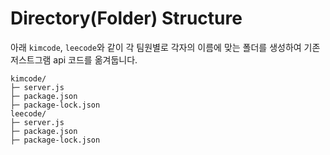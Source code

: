 # Directory(Folder) Structure
아래 `kimcode`, `leecode`와 같이 각 팀원별로 각자의 이름에 맞는 폴더를 생성하여 기존 저스트그램 api 코드를 옮겨둡니다.
```
kimcode/
├─ server.js
├─ package.json
├─ package-lock.json
leecode/
├─ server.js
├─ package.json
├─ package-lock.json
```
